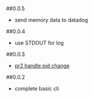 ##0.0.5
* send memory data to datadog

##0.0.4
* use STDOUT for log

##0.0.3
* [pr2 handle pid change](https://github.com/sudo-recruit/moro/pull/2)

##0.0.2
* complete basic cli
